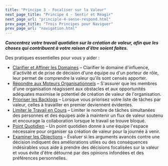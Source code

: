```yaml
---
title: "Principe 3 - Focaliser sur la Valeur"
next_page_title: "Principe 4 - Sentir et Réagir"
next_page_url: "principle-4-sense-respond.html"
prev_page_title: "Trois Principes pour Naviguer"
prev_page_url: "navigation.html"
---
```



**_Concentrez votre travail quotidien sur la création de valeur, afin que les choses qui contribuent à votre raison d'être soient faites._**

Des pratiques essentielles pour vous y aider :

- [Clarifier et Affiner les Domaines](clarify-and-develop-domains.html) – Clarifier le domaine d'influence, d'activité et de prise de décision d'une équipe ou d'un porteur de rôle, leur permet de comprendre la valeur qu'ils sont censés apporter.
- [Répondre aux Moteurs Organisationnels](respond-to-organizational-drivers.html) – S'assurer que les membres d'une organisation réagissent aux obstacles et aux opportunités adéquates maximise le potentiel de création de valeur de l'organisation.
- [Prioriser les Backlogs](prioritize-backlogs.html) – Lorsque vous priorisez votre liste de tâches par valeur, celles à travailler en premier deviennent évidentes.
- [Limiter le Travail en Cours](limit-work-in-progress.html) – Limiter le nombre de tâches simultanées des personnes et des équipes aide à maintenir un flux de valeur soutenu et encourage la collaboration lorsque le travail se trouve bloqué.
- [Point Quotidien](daily-standup.html) – Un point quotidien donne à une équipe l'espace nécessaire pour organiser sa création de valeur pour la journée à venir.
- [Examiner les Objections](test-arguments-qualify-as-objections.html) – Évaluer si les arguments avancés contre une décision indiquent des améliorations utiles ou des conséquences indésirables vous aide à prendre des décisions focalisées sur la valeur et vous évite d'être détourné par des opinions infondées et des préférences personnelles.
